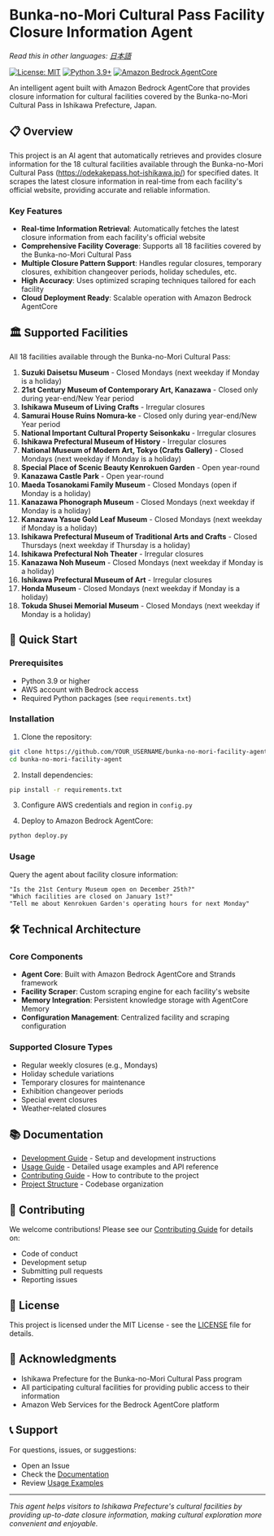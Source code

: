 # Bunka-no-Mori Cultural Pass Facility Closure Information Agent

*Read this in other languages: [日本語](README.ja.md)*

[![License: MIT](https://img.shields.io/badge/License-MIT-yellow.svg)](https://opensource.org/licenses/MIT)
[![Python 3.9+](https://img.shields.io/badge/python-3.9+-blue.svg)](https://www.python.org/downloads/)
[![Amazon Bedrock AgentCore](https://img.shields.io/badge/Amazon%20Bedrock-AgentCore-orange.svg)](https://aws.amazon.com/bedrock/)

An intelligent agent built with Amazon Bedrock AgentCore that provides closure information for cultural facilities covered by the Bunka-no-Mori Cultural Pass in Ishikawa Prefecture, Japan.

## 📋 Overview

This project is an AI agent that automatically retrieves and provides closure information for the 18 cultural facilities available through the Bunka-no-Mori Cultural Pass (https://odekakepass.hot-ishikawa.jp/) for specified dates. It scrapes the latest closure information in real-time from each facility's official website, providing accurate and reliable information.

### Key Features

- **Real-time Information Retrieval**: Automatically fetches the latest closure information from each facility's official website
- **Comprehensive Facility Coverage**: Supports all 18 facilities covered by the Bunka-no-Mori Cultural Pass
- **Multiple Closure Pattern Support**: Handles regular closures, temporary closures, exhibition changeover periods, holiday schedules, etc.
- **High Accuracy**: Uses optimized scraping techniques tailored for each facility
- **Cloud Deployment Ready**: Scalable operation with Amazon Bedrock AgentCore

## 🏛️ Supported Facilities

All 18 facilities available through the Bunka-no-Mori Cultural Pass:

1. **Suzuki Daisetsu Museum** - Closed Mondays (next weekday if Monday is a holiday)
2. **21st Century Museum of Contemporary Art, Kanazawa** - Closed only during year-end/New Year period
3. **Ishikawa Museum of Living Crafts** - Irregular closures
4. **Samurai House Ruins Nomura-ke** - Closed only during year-end/New Year period
5. **National Important Cultural Property Seisonkaku** - Irregular closures
6. **Ishikawa Prefectural Museum of History** - Irregular closures
7. **National Museum of Modern Art, Tokyo (Crafts Gallery)** - Closed Mondays (next weekday if Monday is a holiday)
8. **Special Place of Scenic Beauty Kenrokuen Garden** - Open year-round
9. **Kanazawa Castle Park** - Open year-round
10. **Maeda Tosanokami Family Museum** - Closed Mondays (open if Monday is a holiday)
11. **Kanazawa Phonograph Museum** - Closed Mondays (next weekday if Monday is a holiday)
12. **Kanazawa Yasue Gold Leaf Museum** - Closed Mondays (next weekday if Monday is a holiday)
13. **Ishikawa Prefectural Museum of Traditional Arts and Crafts** - Closed Thursdays (next weekday if Thursday is a holiday)
14. **Ishikawa Prefectural Noh Theater** - Irregular closures
15. **Kanazawa Noh Museum** - Closed Mondays (next weekday if Monday is a holiday)
16. **Ishikawa Prefectural Museum of Art** - Irregular closures
17. **Honda Museum** - Closed Mondays (next weekday if Monday is a holiday)
18. **Tokuda Shusei Memorial Museum** - Closed Mondays (next weekday if Monday is a holiday)

## 🚀 Quick Start

### Prerequisites

- Python 3.9 or higher
- AWS account with Bedrock access
- Required Python packages (see `requirements.txt`)

### Installation

1. Clone the repository:
```bash
git clone https://github.com/YOUR_USERNAME/bunka-no-mori-facility-agent.git
cd bunka-no-mori-facility-agent
```

2. Install dependencies:
```bash
pip install -r requirements.txt
```

3. Configure AWS credentials and region in `config.py`

4. Deploy to Amazon Bedrock AgentCore:
```bash
python deploy.py
```

### Usage

Query the agent about facility closure information:

```
"Is the 21st Century Museum open on December 25th?"
"Which facilities are closed on January 1st?"
"Tell me about Kenrokuen Garden's operating hours for next Monday"
```

## 🛠️ Technical Architecture

### Core Components

- **Agent Core**: Built with Amazon Bedrock AgentCore and Strands framework
- **Facility Scraper**: Custom scraping engine for each facility's website
- **Memory Integration**: Persistent knowledge storage with AgentCore Memory
- **Configuration Management**: Centralized facility and scraping configuration

### Supported Closure Types

- Regular weekly closures (e.g., Mondays)
- Holiday schedule variations
- Temporary closures for maintenance
- Exhibition changeover periods
- Special event closures
- Weather-related closures

## 📚 Documentation

- [Development Guide](DEVELOPMENT.md) - Setup and development instructions
- [Usage Guide](USAGE.md) - Detailed usage examples and API reference
- [Contributing Guide](CONTRIBUTING.md) - How to contribute to the project
- [Project Structure](PROJECT_STRUCTURE.md) - Codebase organization

## 🤝 Contributing

We welcome contributions! Please see our [Contributing Guide](CONTRIBUTING.md) for details on:

- Code of conduct
- Development setup
- Submitting pull requests
- Reporting issues

## 📄 License

This project is licensed under the MIT License - see the [LICENSE](LICENSE) file for details.

## 🙏 Acknowledgments

- Ishikawa Prefecture for the Bunka-no-Mori Cultural Pass program
- All participating cultural facilities for providing public access to their information
- Amazon Web Services for the Bedrock AgentCore platform

## 📞 Support

For questions, issues, or suggestions:

- Open an Issue
- Check the [Documentation](DEVELOPMENT.md)
- Review [Usage Examples](USAGE.md)

---

*This agent helps visitors to Ishikawa Prefecture's cultural facilities by providing up-to-date closure information, making cultural exploration more convenient and enjoyable.*
